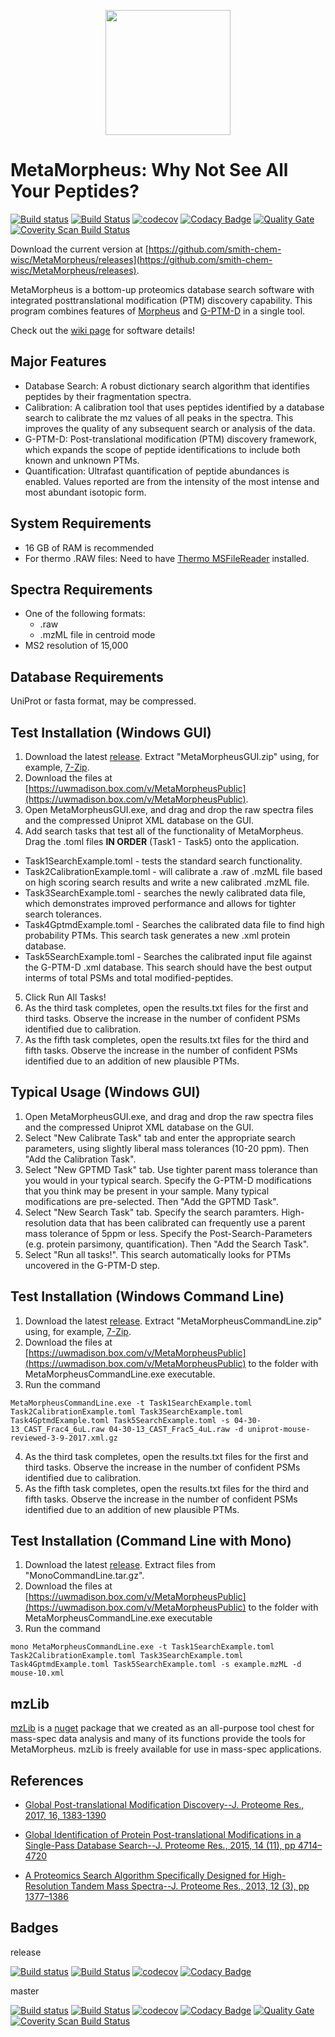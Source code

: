 <p align="center">
<img src="https://cloud.githubusercontent.com/assets/5972770/24164335/57652d5c-0e3b-11e7-954f-ec3fc159943c.png" width="200">
</p>

# MetaMorpheus: Why Not See All Your Peptides?

[![Build status](https://ci.appveyor.com/api/projects/status/0kpjdrn9tn6y387k/branch/master?svg=true)](https://ci.appveyor.com/project/stefanks/metamorpheus/branch/master)
[![Build Status](https://travis-ci.org/smith-chem-wisc/MetaMorpheus.svg?branch=master)](https://travis-ci.org/smith-chem-wisc/MetaMorpheus)
[![codecov](https://codecov.io/gh/smith-chem-wisc/MetaMorpheus/branch/master/graph/badge.svg)](https://codecov.io/gh/smith-chem-wisc/MetaMorpheus)
[![Codacy Badge](https://api.codacy.com/project/badge/Grade/a610ab7d56904e85846fae61f79ea925)](https://www.codacy.com/app/solntsev_2/MetaMorpheus?utm_source=github.com&amp;utm_medium=referral&amp;utm_content=smith-chem-wisc/MetaMorpheus&amp;utm_campaign=Badge_Grade)
[![Quality Gate](https://sonarqube.com/api/badges/measure?key=MetaMorpheus&metric=bugs)](https://sonarqube.com/dashboard?id=MetaMorpheus)
<a href="https://scan.coverity.com/projects/metamorpheus">
  <img alt="Coverity Scan Build Status"
       src="https://scan.coverity.com/projects/11282/badge.svg"/>
</a>

Download the current version at [https://github.com/smith-chem-wisc/MetaMorpheus/releases](https://github.com/smith-chem-wisc/MetaMorpheus/releases).
 
MetaMorpheus is a bottom-up proteomics database search software with integrated posttranslational modification (PTM) discovery capability.
This program combines features of [Morpheus](https://github.com/cwenger/Morpheus) and [G-PTM-D](https://github.com/smith-chem-wisc/gptmd) in a single tool.

Check out the [wiki page](https://github.com/smith-chem-wisc/MetaMorpheus/wiki) for software details!

## Major Features

* Database Search: A robust dictionary search algorithm that identifies peptides by their fragmentation spectra.
* Calibration: A calibration tool that uses peptides identified by a database search to calibrate the mz values of all peaks in the spectra. This improves the quality of any subsequent search or analysis of the data.
* G-PTM-D: Post-translational modification (PTM) discovery framework, which expands the scope of peptide identifications to include both known and unknown PTMs.
* Quantification: Ultrafast quantification of peptide abundances is enabled. Values reported are from the intensity of the most intense and most abundant isotopic form.

## System Requirements

* 16 GB of RAM is recommended
* For thermo .RAW files: Need to have [Thermo MSFileReader](https://thermo.flexnetoperations.com/control/thmo/search?query=MSFileReader) installed.


## Spectra Requirements

* One of the following formats:
   * .raw
   * .mzML file in centroid mode
* MS2 resolution of 15,000

## Database Requirements

UniProt or fasta format, may be compressed.

## Test Installation (Windows GUI)

1. Download the latest [release](https://github.com/smith-chem-wisc/MetaMorpheus/releases). Extract "MetaMorpheusGUI.zip" using, for example, [7-Zip](http://www.7-zip.org/).
2. Download the files at [https://uwmadison.box.com/v/MetaMorpheusPublic](https://uwmadison.box.com/v/MetaMorpheusPublic).
3. Open MetaMorpheusGUI.exe, and drag and drop the raw spectra files and the compressed Uniprot XML database on the GUI.
4. Add search tasks that test all of the functionality of MetaMorpheus. Drag the .toml files **IN ORDER** (Task1 - Task5) onto the application. 
  * Task1SearchExample.toml - tests the standard search functionality.
  * Task2CalibrationExample.toml - will calibrate a .raw of .mzML file based on high scoring search results and write a new calibrated .mzML file.
  * Task3SearchExample.toml - searches the newly calibrated data file, which demonstrates improved performance and allows for tighter search tolerances.
  * Task4GptmdExample.toml - Searches the calibrated data file to find high probability PTMs. This search task generates a new .xml protein database.
  * Task5SearchExample.toml - Searches the calibrated input file against the G-PTM-D .xml database. This search should have the best output interms of total PSMs and total modified-peptides.
5. Click Run All Tasks!
6. As the third task completes, open the results.txt files for the first and third tasks. Observe the increase in the number of confident PSMs identified due to calibration.
7. As the fifth task completes, open the results.txt files for the third and fifth tasks. Observe the increase in the number of confident PSMs identified due to an addition of new plausible PTMs.


## Typical Usage (Windows GUI)
1. Open MetaMorpheusGUI.exe, and drag and drop the raw spectra files and the compressed Uniprot XML database on the GUI.
2. Select "New Calibrate Task" tab and enter the appropriate search parameters, using slightly liberal mass tolerances (10-20 ppm). Then "Add the Calibration Task".
3. Select "New GPTMD Task" tab. Use tighter parent mass tolerance than you would in your typical search. Specify the G-PTM-D modifications that you think may be present in your sample. Many typical modifications are pre-selected. Then "Add the GPTMD Task".
4. Select "New Search Task" tab. Specify the search paramters. High-resolution data that has been calibrated can frequently use a parent mass tolerance of 5ppm or less. Specify the Post-Search-Parameters (e.g. protein parsimony, quantification). Then "Add the Search Task".
5. Select "Run all tasks!". This search automatically looks for PTMs uncovered in the G-PTM-D step.

## Test Installation (Windows Command Line)

1. Download the latest [release](https://github.com/smith-chem-wisc/MetaMorpheus/releases). Extract "MetaMorpheusCommandLine.zip" using, for example, [7-Zip](http://www.7-zip.org/).
2. Download the files at [https://uwmadison.box.com/v/MetaMorpheusPublic](https://uwmadison.box.com/v/MetaMorpheusPublic) to the folder with MetaMorpheusCommandLine.exe executable.
3. Run the command

```
MetaMorpheusCommandLine.exe -t Task1SearchExample.toml Task2CalibrationExample.toml Task3SearchExample.toml Task4GptmdExample.toml Task5SearchExample.toml -s 04-30-13_CAST_Frac4_6uL.raw 04-30-13_CAST_Frac5_4uL.raw -d uniprot-mouse-reviewed-3-9-2017.xml.gz
```
4. As the third task completes, open the results.txt files for the first and third tasks. Observe the increase in the number of confident PSMs identified due to calibration.
5. As the fifth task completes, open the results.txt files for the third and fifth tasks. Observe the increase in the number of confident PSMs identified due to an addition of new plausible PTMs.

## Test Installation (Command Line with Mono)

1. Download the latest [release](https://github.com/smith-chem-wisc/MetaMorpheus/releases). Extract files from "MonoCommandLine.tar.gz".
2. Download the files at [https://uwmadison.box.com/v/MetaMorpheusPublic](https://uwmadison.box.com/v/MetaMorpheusPublic) to the folder with MetaMorpheusCommandLine.exe executable
3. Run the command

```
mono MetaMorpheusCommandLine.exe -t Task1SearchExample.toml Task2CalibrationExample.toml Task3SearchExample.toml Task4GptmdExample.toml Task5SearchExample.toml -s example.mzML -d mouse-10.xml
```

## mzLib


[mzLib](https://github.com/smith-chem-wisc/mzLib) is a [nuget](https://www.nuget.org/packages) package that we created as an all-purpose tool chest for mass-spec data analysis and many of its functions provide the tools for MetaMorpheus. mzLib is freely available for use in mass-spec applications.


## References

* [Global Post-translational Modification Discovery--J. Proteome Res., 2017, 16, 1383-1390](http://pubs.acs.org/doi/abs/10.1021/acs.jproteome.6b00034)

* [Global Identification of Protein Post-translational Modifications in a Single-Pass Database Search--J. Proteome Res., 2015, 14 (11), pp 4714–4720](http://pubs.acs.org/doi/abs/10.1021/acs.jproteome.5b00599)

* [A Proteomics Search Algorithm Specifically Designed for High-Resolution Tandem Mass Spectra--J. Proteome Res., 2013, 12 (3), pp 1377–1386](http://pubs.acs.org/doi/abs/10.1021/pr301024c)


## Badges

release

[![Build status](https://ci.appveyor.com/api/projects/status/0kpjdrn9tn6y387k/branch/release?svg=true)](https://ci.appveyor.com/project/stefanks/metamorpheus/branch/release)
[![Build Status](https://travis-ci.org/smith-chem-wisc/MetaMorpheus.svg?branch=release)](https://travis-ci.org/smith-chem-wisc/MetaMorpheus/branches)
[![codecov](https://codecov.io/gh/smith-chem-wisc/MetaMorpheus/branch/release/graph/badge.svg)](https://codecov.io/gh/smith-chem-wisc/MetaMorpheus/branch/release)
[![Codacy Badge](https://api.codacy.com/project/badge/Grade/a610ab7d56904e85846fae61f79ea925?branch=master)](https://www.codacy.com/app/solntsev_2/MetaMorpheus?utm_source=github.com&amp;utm_medium=referral&amp;utm_content=smith-chem-wisc/MetaMorpheus&amp;utm_campaign=Badge_Grade?branch=master)

master

[![Build status](https://ci.appveyor.com/api/projects/status/0kpjdrn9tn6y387k/branch/master?svg=true)](https://ci.appveyor.com/project/stefanks/metamorpheus/branch/master)
[![Build Status](https://travis-ci.org/smith-chem-wisc/MetaMorpheus.svg?branch=master)](https://travis-ci.org/smith-chem-wisc/MetaMorpheus/branches)
[![codecov](https://codecov.io/gh/smith-chem-wisc/MetaMorpheus/branch/master/graph/badge.svg)](https://codecov.io/gh/smith-chem-wisc/MetaMorpheus/branch/master)
[![Codacy Badge](https://api.codacy.com/project/badge/Grade/a610ab7d56904e85846fae61f79ea925?branch=master)](https://www.codacy.com/app/solntsev_2/MetaMorpheus?utm_source=github.com&amp;utm_medium=referral&amp;utm_content=smith-chem-wisc/MetaMorpheus&amp;utm_campaign=Badge_Grade?branch=master)
[![Quality Gate](https://sonarqube.com/api/badges/measure?key=MetaMorpheus&metric=bugs)](https://sonarqube.com/dashboard?id=MetaMorpheus)
<a href="https://scan.coverity.com/projects/metamorpheus">
  <img alt="Coverity Scan Build Status"
       src="https://scan.coverity.com/projects/11282/badge.svg"/>
</a>
